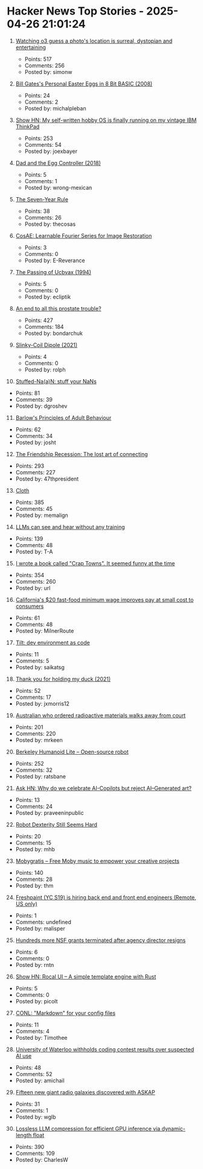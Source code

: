 # Hacker News Top Stories - 2025-04-26 21:01:24

1. [Watching o3 guess a photo's location is surreal, dystopian and entertaining](https://simonwillison.net/2025/Apr/26/o3-photo-locations/)
   - Points: 517
   - Comments: 256
   - Posted by: simonw

2. [Bill Gates's Personal Easter Eggs in 8 Bit BASIC (2008)](https://www.pagetable.com/?p=43)
   - Points: 24
   - Comments: 2
   - Posted by: michalpleban

3. [Show HN: My self-written hobby OS is finally running on my vintage IBM ThinkPad](https://github.com/joexbayer/RetrOS-32)
   - Points: 253
   - Comments: 54
   - Posted by: joexbayer

4. [Dad and the Egg Controller (2018)](https://www.pentadact.com/2018-12-18-dad-and-the-egg-controller/)
   - Points: 5
   - Comments: 1
   - Posted by: wrong-mexican

5. [The Seven-Year Rule](https://www.macsparky.com/blog/2025/04/the-seven-year-rule/)
   - Points: 38
   - Comments: 26
   - Posted by: thecosas

6. [CosAE: Learnable Fourier Series for Image Restoration](https://sifeiliu.net/CosAE-page/)
   - Points: 3
   - Comments: 0
   - Posted by: E-Reverance

7. [The Passing of Ucbvax (1994)](http://ucbvax.berkeley.edu/passing-of-ucbvax.txt)
   - Points: 5
   - Comments: 0
   - Posted by: ecliptik

8. [An end to all this prostate trouble?](https://yarchive.net/blog/prostate/)
   - Points: 427
   - Comments: 184
   - Posted by: bondarchuk

9. [Slinky-Coil Dipole (2021)](https://nonstopsystems.com/radio/frank_radio_antenna.htm)
   - Points: 4
   - Comments: 0
   - Posted by: rolph

10. [Stuffed-Na(a)N: stuff your NaNs](https://github.com/si14/stuffed-naan-js)
   - Points: 81
   - Comments: 39
   - Posted by: dgroshev

11. [Barlow's Principles of Adult Behaviour](https://www.mail-archive.com/silklist@lists.hserus.net/msg08034.html)
   - Points: 62
   - Comments: 34
   - Posted by: josht

12. [The Friendship Recession: The lost art of connecting](https://www.happiness.hks.harvard.edu/february-2025-issue/the-friendship-recession-the-lost-art-of-connecting)
   - Points: 293
   - Comments: 227
   - Posted by: 47thpresident

13. [Cloth](https://www.cloudofoz.com/verlet-test/)
   - Points: 385
   - Comments: 45
   - Posted by: memalign

14. [LLMs can see and hear without any training](https://github.com/facebookresearch/MILS)
   - Points: 139
   - Comments: 48
   - Posted by: T-A

15. [I wrote a book called "Crap Towns". It seemed funny at the time](https://samj.substack.com/p/that-joke-isnt-funny-any-more)
   - Points: 354
   - Comments: 260
   - Posted by: url

16. [California's $20 fast-food minimum wage improves pay at small cost to consumers](https://www.axios.com/local/san-francisco/2025/02/27/uc-berkeley-fast-food-worker-study-minimum-wage)
   - Points: 61
   - Comments: 48
   - Posted by: MilnerRoute

17. [Tilt: dev environment as code](https://github.com/tilt-dev/tilt)
   - Points: 11
   - Comments: 5
   - Posted by: saikatsg

18. [Thank you for holding my duck (2021)](https://naml.us/post/thank-you-for-holding-my-duck/)
   - Points: 52
   - Comments: 17
   - Posted by: jxmorris12

19. [Australian who ordered radioactive materials walks away from court](https://www.chemistryworld.com/news/australian-who-ordered-radioactive-materials-over-the-internet-walks-away-from-court/4021306.article)
   - Points: 201
   - Comments: 220
   - Posted by: mrkeen

20. [Berkeley Humanoid Lite – Open-source robot](https://lite.berkeley-humanoid.org/)
   - Points: 252
   - Comments: 32
   - Posted by: ratsbane

21. [Ask HN: Why do we celebrate AI-Copilots but reject AI–Generated art?](undefined)
   - Points: 13
   - Comments: 24
   - Posted by: praveeninpublic

22. [Robot Dexterity Still Seems Hard](https://www.construction-physics.com/p/robot-dexterity-still-seems-hard)
   - Points: 20
   - Comments: 15
   - Posted by: mhb

23. [Mobygratis – Free Moby music to empower your creative projects](https://mobygratis.com/)
   - Points: 140
   - Comments: 28
   - Posted by: thm

24. [Freshpaint (YC S19) is hiring back end and front end engineers (Remote, US only)](undefined)
   - Points: 1
   - Comments: undefined
   - Posted by: malisper

25. [Hundreds more NSF grants terminated after agency director resigns](https://www.nature.com/articles/d41586-025-01312-8)
   - Points: 6
   - Comments: 0
   - Posted by: rntn

26. [Show HN: Rocal UI – A simple template engine with Rust](https://github.com/rocal-dev/rocal/tree/main/rocal_ui)
   - Points: 5
   - Comments: 0
   - Posted by: picolt

27. [CONL: "Markdown" for your config files](https://cirw.in/blog/conl)
   - Points: 11
   - Comments: 4
   - Posted by: Timothee

28. [University of Waterloo withholds coding contest results over suspected AI use](https://thelogic.co/news/waterloo-university-coding-competition-ai-cheating/)
   - Points: 48
   - Comments: 52
   - Posted by: amichail

29. [Fifteen new giant radio galaxies discovered with ASKAP](https://phys.org/news/2025-04-fifteen-giant-radio-galaxies-askap.html)
   - Points: 31
   - Comments: 1
   - Posted by: wglb

30. [Lossless LLM compression for efficient GPU inference via dynamic-length float](https://arxiv.org/abs/2504.11651)
   - Points: 390
   - Comments: 109
   - Posted by: CharlesW

